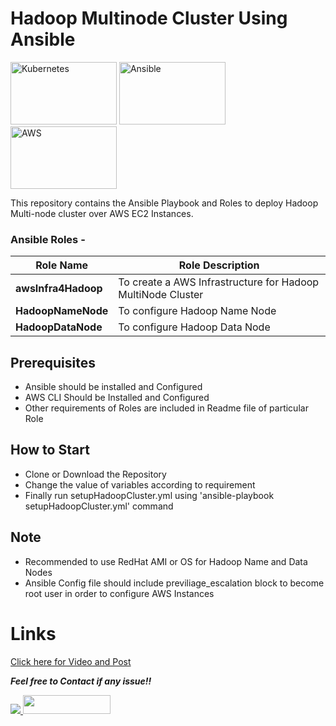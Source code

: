# Hadoop Multinode Cluster Using Ansible  

<img src="https://juststickers.in/wp-content/uploads/2014/07/Hadoop.jpg" height=100 width=170 alt="Kubernetes" /> <img src="https://gorillalogic.com/wp-content/uploads/2016/10/maxresdefault-1.jpg" height=100 width=170 alt="Ansible" /> <img src="https://www.metaltoad.com/sites/default/files/styles/large_personal_photo_870x500_/public/2020-05/aws-logo-blog-header.png?itok=t4o3meiH" height=100 width=170 alt="AWS" />

This repository contains the Ansible Playbook and Roles to deploy Hadoop Multi-node cluster over AWS EC2 Instances.  
  
### Ansible Roles -   

**Role Name** | **Role Description**
------------- | --------------------
**awsInfra4Hadoop** | To create a AWS Infrastructure for Hadoop MultiNode Cluster
**HadoopNameNode** | To configure Hadoop Name Node  
**HadoopDataNode** | To configure Hadoop Data Node

## Prerequisites   
- Ansible should be installed and Configured
- AWS CLI Should be Installed and Configured  
- Other requirements of Roles are included in Readme file of particular Role

## How to Start 
- Clone or Download the Repository  
- Change the value of variables according to requirement  
- Finally run setupHadoopCluster.yml using 'ansible-playbook setupHadoopCluster.yml' command  

## Note  
- Recommended to use RedHat AMI or OS for Hadoop Name and Data Nodes  
- Ansible Config file should include previliage_escalation block to become root user in order to configure AWS Instances  

# Links

[Click here for Video and Post](https://www.linkedin.com/posts/amanjhagrolia143_vimaldaga-righteducation-educationredefine-activity-6778537176985587712-XVGt)
  
***Feel free to Contact if any issue!!***

<a href="https://www.linkedin.com/in/amanjhagrolia143" target="_blank"> <img src="https://img.shields.io/badge/LinkedIn-0077B5?style=for-the-badge&logo=linkedin&logoColor=white" /> </a> 
<a href="https://galaxy.ansible.com/jhagdu" target="_blank"> <img src="https://galaxy.ansible.com/assets/galaxy-logo-02.svg" height=30 width=140 /> </a>
